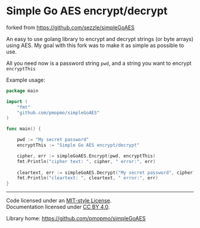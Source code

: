 # Simple Go AES encrypt/decrypt

forked from https://github.com/sezzle/simpleGoAES

An easy to use golang library to encrypt and decrypt strings (or byte arrays) using AES.
My goal with this fork was to make it as simple as possible to use.

All you need now is a password string `pwd`, and a string you want to encrypt `encryptThis`


Example usage:
```go
package main

import (
	"fmt"
	"github.com/pmopmo/simpleGoAES"
)

func main() {

	pwd := "My secret password"
	encryptThis := "Simple Go AES encrypt/decrypt"

	cipher, err := simpleGoAES.Encrypt(pwd, encryptThis)
	fmt.Println("cipher text: ", cipher, " error:", err)
	
	cleartext, err := simpleGoAES.Decrypt("My secret password", cipher)
	fmt.Println("cleartext: ", cleartext, " error:", err)
}
```
<!-- for some reason this pulls an old release [Try it](https://play.golang.org/p/HpaS1-Mpq7G) -->

----

Code licensed under an [MIT-style License](./LICENSE).\
Documentation licensed under [CC BY 4.0](http://creativecommons.org/licenses/by/4.0/).

Library home: https://github.com/pmopmo/simpleGoAES